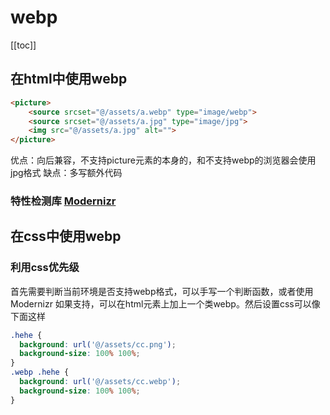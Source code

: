 # webp

[[toc]]

## 在html中使用webp

```html
<picture>
    <source srcset="@/assets/a.webp" type="image/webp">
    <source srcset="@/assets/a.jpg" type="image/jpg">
    <img src="@/assets/a.jpg" alt="">
</picture>
```
优点：向后兼容，不支持picture元素的本身的，和不支持webp的浏览器会使用jpg格式
缺点：多写额外代码

### 特性检测库 [Modernizr](https://modernizr.com/)

## 在css中使用webp

### 利用css优先级

首先需要判断当前环境是否支持webp格式，可以手写一个判断函数，或者使用Modernizr
如果支持，可以在html元素上加上一个类webp。然后设置css可以像下面这样
```css
.hehe {
  background: url('@/assets/cc.png');
  background-size: 100% 100%;
}
.webp .hehe {
  background: url('@/assets/cc.webp');
  background-size: 100% 100%;
}
```
